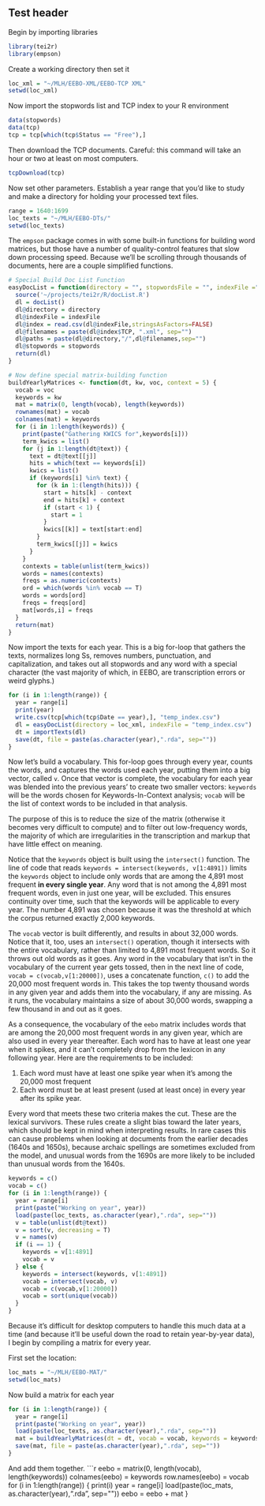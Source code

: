 ## Test header

Begin by importing libraries

``` r
library(tei2r)
library(empson)
```

Create a working directory then set it

``` r
loc_xml = "~/MLH/EEBO-XML/EEBO-TCP XML"
setwd(loc_xml)
```

Now import the stopwords list and TCP index to your R environment

``` r
data(stopwords)
data(tcp)
tcp = tcp[which(tcp$Status == "Free"),]
```

Then download the TCP documents. Careful: this command will take an hour
or two at least on most computers.

``` r
tcpDownload(tcp)
```

Now set other parameters. Establish a year range that you’d like to
study and make a directory for holding your processed text files.

``` r
range = 1640:1699
loc_texts = "~/MLH/EEBO-DTs/"
setwd(loc_texts)
```

The `empson` package comes in with some built-in functions for building
word matrices, but those have a number of quality-control features that
slow down processing speed. Because we’ll be scrolling through thousands
of documents, here are a couple simplified functions.

``` r
# Special Build Doc List Function
easyDocList = function(directory = "", stopwordsFile = "", indexFile ="") {
  source('~/projects/tei2r/R/docList.R')
  dl = docList()
  dl@directory = directory
  dl@indexFile = indexFile
  dl@index = read.csv(dl@indexFile,stringsAsFactors=FALSE)
  dl@filenames = paste(dl@index$TCP, ".xml", sep="")
  dl@paths = paste(dl@directory,"/",dl@filenames,sep="")
  dl@stopwords = stopwords
  return(dl)
}

# Now define special matrix-building function
buildYearlyMatrices <- function(dt, kw, voc, context = 5) {
  vocab = voc
  keywords = kw
  mat = matrix(0, length(vocab), length(keywords))
  rownames(mat) = vocab
  colnames(mat) = keywords
  for (i in 1:length(keywords)) {
    print(paste("Gathering KWICS for",keywords[i]))
    term_kwics = list()
    for (j in 1:length(dt@text)) {
      text = dt@text[[j]]
      hits = which(text == keywords[i])
      kwics = list()
      if (keywords[i] %in% text) {
        for (k in 1:(length(hits))) {
          start = hits[k] - context
          end = hits[k] + context
          if (start < 1) {
            start = 1
          }
          kwics[[k]] = text[start:end]
        }
        term_kwics[[j]] = kwics
      }
    }
    contexts = table(unlist(term_kwics))
    words = names(contexts)
    freqs = as.numeric(contexts)
    ord = which(words %in% vocab == T)
    words = words[ord]
    freqs = freqs[ord]
    mat[words,i] = freqs
  }
  return(mat)
}
```

Now import the texts for each year. This is a big for-loop that gathers
the texts, normalizes long Ss, removes numbers, punctuation, and
capitalization, and takes out all stopwords and any word with a special
character (the vast majority of which, in EEBO, are transcription errors
or weird glyphs.)

``` r
for (i in 1:length(range)) {
  year = range[i]
  print(year)
  write.csv(tcp[which(tcp$Date == year),], "temp_index.csv")
  dl = easyDocList(directory = loc_xml, indexFile = "temp_index.csv")
  dt = importTexts(dl)
  save(dt, file = paste(as.character(year),".rda", sep=""))
}
```

Now let’s build a vocabulary. This for-loop goes through every year,
counts the words, and captures the words used each year, putting them
into a big vector, called `v`. Once that vector is complete, the
vocabulary for each year was blended into the previous years’ to create
two smaller vectors: `keywords` will be the words chosen for
Keywords-In-Context analysis; `vocab` will be the list of context words
to be included in that analysis.

The purpose of this is to reduce the size of the matrix (otherwise it
becomes very difficult to compute) and to filter out low-frequency
words, the majority of which are irregularities in the transcription and
markup that have little effect on meaning.

Notice that the `keywords` object is built using the `intersect()`
function. The line of code that reads
`keywords = intersect(keywords, v[1:4891])` limits the `keywords` object
to include only words that are among the 4,891 most frequent **in every
single year**. Any word that is not among the 4,891 most frequent words,
even in just one year, will be excluded. This ensures continuity over
time, such that the keywords will be applicable to every year. The
number 4,891 was chosen because it was the threshold at which the corpus
returned exactly 2,000 keywords.

The `vocab` vector is built differently, and results in about 32,000
words. Notice that it, too, uses an `intersect()` operation, though it
intersects with the entire vocabulary, rather than limited to 4,891 most
frequent words. So it throws out old words as it goes. Any word in the
vocabulary that isn’t in the vocabulary of the current year gets tossed,
then in the next line of code, `vocab = c(vocab,v[1:20000])`, uses a
concatenate function, `c()` to add the 20,000 most frequent words in.
This takes the top twenty thousand words in any given year and adds them
into the vocabulary, if any are missing. As it runs, the vocabulary
maintains a size of about 30,000 words, swapping a few thousand in and
out as it goes.

As a consequence, the vocabulary of the `eebo` matrix includes words
that are among the 20,000 most frequent words in any given year, which
are also used in every year thereafter. Each word has to have at least
one year when it spikes, and it can’t completely drop from the lexicon
in any following year. Here are the requirements to be included:

1.  Each word must have at least one spike year when it’s among the
    20,000 most frequent
2.  Each word must be at least present (used at least once) in every
    year after its spike year.

Every word that meets these two criteria makes the cut. These are the
lexical survivors. These rules create a slight bias toward the later
years, which should be kept in mind when interpreting results. In rare
cases this can cause problems when looking at documents from the earlier
decades (1640s and 1650s), because archaic spellings are sometimes
excluded from the model, and unusual words from the 1690s are more
likely to be included than unusual words from the 1640s.

``` r
keywords = c()
vocab = c()
for (i in 1:length(range)) {
  year = range[i]
  print(paste("Working on year", year))
  load(paste(loc_texts, as.character(year),".rda", sep=""))
  v = table(unlist(dt@text))
  v = sort(v, decreasing = T)
  v = names(v)
  if (i == 1) {
    keywords = v[1:4891]
    vocab = v
  } else {
    keywords = intersect(keywords, v[1:4891])
    vocab = intersect(vocab, v)
    vocab = c(vocab,v[1:20000])
    vocab = sort(unique(vocab))
  }
}
```

Because it’s difficult for desktop computers to handle this much data at
a time (and because it’ll be useful down the road to retain year-by-year
data), I begin by compiling a matrix for every year.

First set the location:

``` r
loc_mats = "~/MLH/EEBO-MAT/"
setwd(loc_mats)
```

Now build a matrix for each year

``` r
for (i in 1:length(range)) {
  year = range[i]
  print(paste("Working on year", year))
  load(paste(loc_texts, as.character(year),".rda", sep=""))
  mat = buildYearlyMatrices(dt = dt, vocab = vocab, keywords = keywords)
  save(mat, file = paste(as.character(year),".rda", sep=""))
}
```

And add them together. \`\`\`r eebo = matrix(0, length(vocab),
length(keywords)) colnames(eebo) = keywords row.names(eebo) = vocab for
(i in 1:length(range)) { print(i) year = range\[i\]
load(paste(loc\_mats, as.character(year),“.rda”, sep="")) eebo = eebo +
mat }
